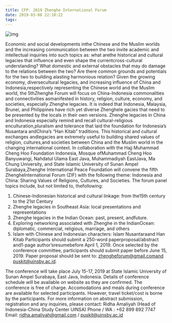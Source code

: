 ```yaml
---
title: CFP: 2019 Zhenghe International Forum
date: 2019-03-08 22:10:22
tags: 
---
```

![img](/static/images/2019/03/04.png)



Economic and social developments inthe Chinese and the Muslim worlds and the increasing communication between the two invite academic and intellectual inquiries into such topics as: what arethe historical and cultural legacies that influence and even shape the currentcross-cultural understanding? What domestic and external obstacles that may do damage to the relations between the two? Are there common grounds and potentials for the two to building alasting harmonious relation?
Given the growing economy, diversecultural legacies, and increasing influence of China and Indonesia,respectively representing the Chinese world and the Muslim world, the 5thZhenghe Forum will focus on China-Indonesia commonalities and connectivities asmanifested in history, religion, culture, economy, and societies, especially Zhenghe legacies.  It is indeed that Indonesia, Malaysia, Brunei, and Philippines have rich yet diverse Zhenghele gacies that need to be presented by the locals in their own versions. 
Zhenghe legacies in China and Indonesia especially remind and recall cultural-religious enculturation,pluralism and tolerance that laid the foundation for Indonesia’s Nusantara andChina’s “Han Kitab” traditions. This historical and cultural exchanges andlegacies are extremely useful to building shared values of religion, cultures,and societies between China and the Muslim world in the changing international context.
In collaboration with the Hajj Muhammad Cheng Hoo Foundation Indonesia, Mosque ofMuhammad Cheng Hoo Banyuwangi, Nahdatul Ulama East Java, Muhammadiyah EastJava, Ma Chung University, and State Islamic University of Sunan Ampel Surabaya,Zhenghe International Peace Foundation will convene the fifth ZhengheInternational Forum (ZIF) with the following theme:  Indonesia and China: Sharing Values of Religions, Cultures, and Societies.
The forum panel topics include, but not limited to, thefollowing:
1. Chinese-Indonesian historical and cultural linkage: from the15th century to the 21st Century
2. Zhenghe legacies in Southeast Asia: local presentations and representations
3. Zhenghe legacies in the Indian Ocean: past, present, andfuture.
4. Exploring networking associated with Zhenghe in the IndianOcean: diplomatic, commercial, religious, marriage, and others
5. Islam with Chinese and Indonesian characters: Islam Nusantaraand Han Kitab
Participants should submit a 250-word paperproposal/abstract and1-page author’sresumebefore April 1, 2019. Once selected by the conference committee, participants should submit paper before June 15, 2019.
Paper proposal should be sent to: zhengheforum@gmail.comand puskit@uinsby.ac.id.


The conference will take place July 15-17, 2019 at State Islamic University of Sunan Ampel Surabaya, East Java, Indonesia. Details of conference schedule will be available on website as they are confirmed.
The conference is free of charge. Accomodations and meals during conference are available for selected participants. However, travel ticket/cost is borne by the participants.
For more information on abstract submission, registration and any inquiries, please contact:
Ridha Amaliyah (Head of Indonesia-China Study Center UINSA)
Phone / WA : +62 899 892 7747
Email: ridha.amaliyah@gmail.com / puskit@uinsby.ac.id

